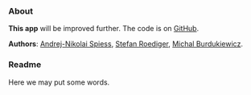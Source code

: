 ### About
  
**This app** will be improved further. The code is on [GitHub](https://github.com/michbur/period_app). 

**Authors**: [Andrej-Nikolai Spiess](http://www.dr-spiess.de/), [Stefan Roediger](http://www.hs-lausitz.de/groups/multiplex-assays/bildbasierte-assays-imagebased-assays/members.html), [Michal Burdukiewicz](https://github.com/michbur).  

### Readme

Here we may put some words.